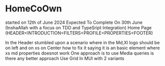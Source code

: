 # HomeCoOwn

started on 12th of June 2024 Expected To Complete On 30th June (InshaAllah with a focus on TDD and TypeSript Integration)
Home Page (HEADER<INTRODUCTION<FILTERS<PROFILE<PROPERTIES<FOOTER)

<!-- First start with setting up relevant things for the Styling Setup theme (How to setup theme in React ) -->

In the Header stumbled upon a scenario where in the Md,Xl logo should be on left and on xs on Center how to fix it saying it is an basic element where xs md properties doesnot work One approach is to use Media queries is there any better approach
Use Grid In MUI with 2 variants
